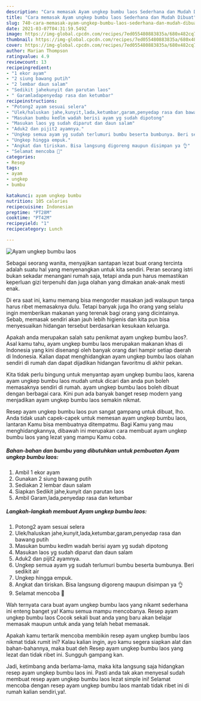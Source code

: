 ```yaml
---
description: "Cara memasak Ayam ungkep bumbu laos Sederhana dan Mudah Dibuat"
title: "Cara memasak Ayam ungkep bumbu laos Sederhana dan Mudah Dibuat"
slug: 740-cara-memasak-ayam-ungkep-bumbu-laos-sederhana-dan-mudah-dibuat
date: 2021-03-07T04:31:59.549Z
image: https://img-global.cpcdn.com/recipes/7ed055480883835a/680x482cq70/ayam-ungkep-bumbu-laos-foto-resep-utama.jpg
thumbnail: https://img-global.cpcdn.com/recipes/7ed055480883835a/680x482cq70/ayam-ungkep-bumbu-laos-foto-resep-utama.jpg
cover: https://img-global.cpcdn.com/recipes/7ed055480883835a/680x482cq70/ayam-ungkep-bumbu-laos-foto-resep-utama.jpg
author: Marian Thompson
ratingvalue: 4.9
reviewcount: 13
recipeingredient:
- "1 ekor ayam"
- "2 siung bawang putih"
- "2 lembar daun salam"
- "Sedikit jahekunyit dan parutan laos"
- " Garamladapenyedap rasa dan ketumbar"
recipeinstructions:
- "Potong2 ayam sesuai selera"
- "Ulek/haluskan jahe,kunyit,lada,ketumbar,garam,penyedap rasa dan bawang putih"
- "Masukan bumbu kedlm wadah berisi ayam yg sudah dipotong"
- "Masukan laos yg sudah diparut dan daun salam"
- "Aduk2 dan pijit2 ayamnya."
- "Ungkep semua ayam yg sudah terlumuri bumbu beserta bumbunya. Beri sedikit air"
- "Ungkep hingga empuk."
- "Angkat dan tiriskan. Bisa langsung digoreng maupun disimpan ya 👌"
- "Selamat mencoba 🙏"
categories:
- Resep
tags:
- ayam
- ungkep
- bumbu

katakunci: ayam ungkep bumbu 
nutrition: 105 calories
recipecuisine: Indonesian
preptime: "PT28M"
cooktime: "PT42M"
recipeyield: "1"
recipecategory: Lunch

---
```



![Ayam ungkep bumbu laos](https://img-global.cpcdn.com/recipes/7ed055480883835a/680x482cq70/ayam-ungkep-bumbu-laos-foto-resep-utama.jpg)

Sebagai seorang wanita, menyajikan santapan lezat buat orang tercinta adalah suatu hal yang menyenangkan untuk kita sendiri. Peran seorang istri bukan sekadar menangani rumah saja, tetapi anda pun harus memastikan keperluan gizi terpenuhi dan juga olahan yang dimakan anak-anak mesti enak.

Di era  saat ini, kamu memang bisa mengorder masakan jadi walaupun tanpa harus ribet memasaknya dulu. Tetapi banyak juga lho orang yang selalu ingin memberikan makanan yang terenak bagi orang yang dicintainya. Sebab, memasak sendiri akan jauh lebih higienis dan kita pun bisa menyesuaikan hidangan tersebut berdasarkan kesukaan keluarga. 



Apakah anda merupakan salah satu penikmat ayam ungkep bumbu laos?. Asal kamu tahu, ayam ungkep bumbu laos merupakan makanan khas di Indonesia yang kini disenangi oleh banyak orang dari hampir setiap daerah di Indonesia. Kalian dapat menghidangkan ayam ungkep bumbu laos olahan sendiri di rumah dan dapat dijadikan hidangan favoritmu di akhir pekan.

Kita tidak perlu bingung untuk menyantap ayam ungkep bumbu laos, karena ayam ungkep bumbu laos mudah untuk dicari dan anda pun boleh memasaknya sendiri di rumah. ayam ungkep bumbu laos boleh dibuat dengan berbagai cara. Kini pun ada banyak banget resep modern yang menjadikan ayam ungkep bumbu laos semakin nikmat.

Resep ayam ungkep bumbu laos pun sangat gampang untuk dibuat, lho. Anda tidak usah capek-capek untuk memesan ayam ungkep bumbu laos, lantaran Kamu bisa membuatnya ditempatmu. Bagi Kamu yang mau menghidangkannya, dibawah ini merupakan cara membuat ayam ungkep bumbu laos yang lezat yang mampu Kamu coba.

<!--inarticleads1-->

##### Bahan-bahan dan bumbu yang dibutuhkan untuk pembuatan Ayam ungkep bumbu laos:

1. Ambil 1 ekor ayam
1. Gunakan 2 siung bawang putih
1. Sediakan 2 lembar daun salam
1. Siapkan Sedikit jahe,kunyit dan parutan laos
1. Ambil  Garam,lada,penyedap rasa dan ketumbar




<!--inarticleads2-->

##### Langkah-langkah membuat Ayam ungkep bumbu laos:

1. Potong2 ayam sesuai selera
1. Ulek/haluskan jahe,kunyit,lada,ketumbar,garam,penyedap rasa dan bawang putih
1. Masukan bumbu kedlm wadah berisi ayam yg sudah dipotong
1. Masukan laos yg sudah diparut dan daun salam
1. Aduk2 dan pijit2 ayamnya.
1. Ungkep semua ayam yg sudah terlumuri bumbu beserta bumbunya. Beri sedikit air
1. Ungkep hingga empuk.
1. Angkat dan tiriskan. Bisa langsung digoreng maupun disimpan ya 👌
1. Selamat mencoba 🙏




Wah ternyata cara buat ayam ungkep bumbu laos yang nikamt sederhana ini enteng banget ya! Kamu semua mampu mencobanya. Resep ayam ungkep bumbu laos Cocok sekali buat anda yang baru akan belajar memasak maupun untuk anda yang telah hebat memasak.

Apakah kamu tertarik mencoba membikin resep ayam ungkep bumbu laos nikmat tidak rumit ini? Kalau kalian ingin, ayo kamu segera siapkan alat dan bahan-bahannya, maka buat deh Resep ayam ungkep bumbu laos yang lezat dan tidak ribet ini. Sungguh gampang kan. 

Jadi, ketimbang anda berlama-lama, maka kita langsung saja hidangkan resep ayam ungkep bumbu laos ini. Pasti anda tak akan menyesal sudah membuat resep ayam ungkep bumbu laos lezat simple ini! Selamat mencoba dengan resep ayam ungkep bumbu laos mantab tidak ribet ini di rumah kalian sendiri,ya!.

